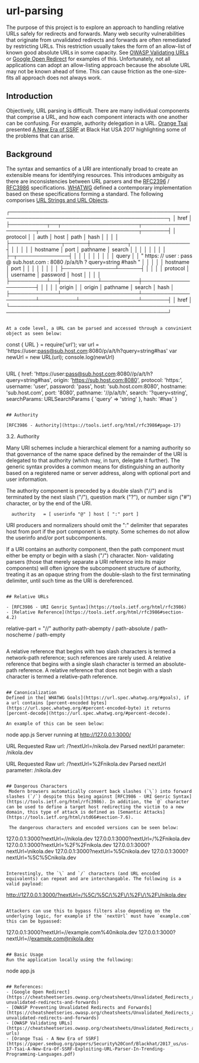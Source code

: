 # url-parsing
The purpose of this project is to explore an approach to handling relative URLs safely for redirects and forwards. Many web security vulnerabilities that originate from unvalidated redirects and forwards are often remediated by restricting URLs. This restriction usually takes the form of an allow-list of known good absolute URLs in some capacity. See [OWASP Validating URLs](https://cheatsheetseries.owasp.org/cheatsheets/Unvalidated_Redirects_and_Forwards_Cheat_Sheet.html#validating-urls) or [Google Open Redirect](https://cheatsheetseries.owasp.org/cheatsheets/Unvalidated_Redirects_and_Forwards_Cheat_Sheet.html#preventing-unvalidated-redirects-and-forwards)
 for examples of this. Unfortunately, not all applications can adopt an allow-listing approach because the absolute URL may not be known ahead of time. This can cause friction as the one-size-fits all approach does not always work.

## Introduction
Objectively, URL parsing is difficult. There are many individual components that comprise a URL, and how each component interacts with one another can be confusing. For example, authority delegation in a URL. [Orange Tsai](https://twitter.com/orange_8361) presented [A New Era of SSRF](https://paper.seebug.org/papers/Security%20Conf/Blackhat/2017_us/us-17-Tsai-A-New-Era-Of-SSRF-Exploiting-URL-Parser-In-Trending-Programming-Languages.pdf) at Black Hat USA 2017 highlighting some of the problems that can arise.

## Background
The syntax and semantics of a URI are intentionally broad to create an extensible means for identifying resources. This introduces ambiguity as there are inconsistencies between URL parsers and the [RFC2396](https://tools.ietf.org/html/rfc2396) / [RFC3986](https://tools.ietf.org/html/rfc3986) specifications. [WHATWG](https://nodejs.org/dist/latest-v8.x/docs/api/url.html#url_the_whatwg_url_api) defined a contemporary implementation based on these specifications forming a standard. The following comporises [URL Strings and URL Objects](https://nodejs.org/dist/latest-v8.x/docs/api/url.html#url_url_strings_and_url_objects).

┌─────────────────────────────────────────────────────────────────────────────────────────────┐
│                                            href                                             │
├──────────┬──┬─────────────────────┬─────────────────────┬───────────────────────────┬───────┤
│ protocol │  │        auth         │        host         │           path            │ hash  │
│          │  │                     ├──────────────┬──────┼──────────┬────────────────┤       │
│          │  │                     │   hostname   │ port │ pathname │     search     │       │
│          │  │                     │              │      │          ├─┬──────────────┤       │
│          │  │                     │              │      │          │ │    query     │       │
"  https:   //    user   :   pass   @ sub.host.com : 8080   /p/a/t/h  ?  query=string   #hash "
│          │  │          │          │   hostname   │ port │          │                │       │
│          │  │          │          ├──────────────┴──────┤          │                │       │
│ protocol │  │ username │ password │        host         │          │                │       │
├──────────┴──┼──────────┴──────────┼─────────────────────┤          │                │       │
│   origin    │                     │       origin        │ pathname │     search     │ hash  │
├─────────────┴─────────────────────┴─────────────────────┴──────────┴────────────────┴───────┤
│                                            href                                             │
└─────────────────────────────────────────────────────────────────────────────────────────────┘
```

At a code level, a URL can be parsed and accessed through a convinient object as seen below: 

```
const { URL } = require('url');
var url = 'https://user:pass@sub.host.com:8080/p/a/t/h?query=string#has'
var newUrl = new URL(url);
console.log(newUrl)
```

```
URL {
  href: 'https://user:pass@sub.host.com:8080//p/a/t/h?query=string#has',
  origin: 'https://sub.host.com:8080',
  protocol: 'https:',
  username: 'user',
  password: 'pass',
  host: 'sub.host.com:8080',
  hostname: 'sub.host.com',
  port: '8080',
  pathname: '//p/a/t/h',
  search: '?query=string',
  searchParams: URLSearchParams { 'query' => 'string' },
  hash: '#has'
}
```

## Authority

[RFC3986 - Authority](https://tools.ietf.org/html/rfc3986#page-17)

```
3.2.  Authority

   Many URI schemes include a hierarchical element for a naming
   authority so that governance of the name space defined by the
   remainder of the URI is delegated to that authority (which may, in
   turn, delegate it further).  The generic syntax provides a common
   means for distinguishing an authority based on a registered name or
   server address, along with optional port and user information.

   The authority component is preceded by a double slash ("//") and is
   terminated by the next slash ("/"), question mark ("?"), or number
   sign ("#") character, or by the end of the URI.

      authority   = [ userinfo "@" ] host [ ":" port ]

   URI producers and normalizers should omit the ":" delimiter that
   separates host from port if the port component is empty.  Some
   schemes do not allow the userinfo and/or port subcomponents.

   If a URI contains an authority component, then the path component
   must either be empty or begin with a slash ("/") character.  Non-
   validating parsers (those that merely separate a URI reference into
   its major components) will often ignore the subcomponent structure of
   authority, treating it as an opaque string from the double-slash to
   the first terminating delimiter, until such time as the URI is
   dereferenced.
```   

## Relative URLs

- [RFC3986 - URI Genric Syntax](https://tools.ietf.org/html/rfc3986) 
- [Relative Reference](https://tools.ietf.org/html/rfc3986#section-4.2)

```
relative-part = "//" authority path-abempty
              / path-absolute
              / path-noscheme
              / path-empty
```

```
A relative reference that begins with two slash characters is termed
a network-path reference; such references are rarely used.  A
relative reference that begins with a single slash character is
termed an absolute-path reference.  A relative reference that does
not begin with a slash character is termed a relative-path reference.
```

## Canonicalization
Defined in the[ WHATWG Goals](https://url.spec.whatwg.org/#goals), if a url contains [percent-encoded bytes](https://url.spec.whatwg.org/#percent-encoded-byte) it returns [percent-decode](https://url.spec.whatwg.org/#percent-decode).

An example of this can be seen below:

```
node app.js
Server running at http://127.0.0.1:3000/

URL Requested
Raw url: /?nextUrl=/nikola.dev
Parsed nextUrl parameter: /nikola.dev

URL Requested
Raw url: /?nextUrl=%2Fnikola.dev
Parsed nextUrl parameter: /nikola.dev
```

## Dangerous Characters
 Modern browsers automatically convert back slashes (`\`) into forward slashes (`/`) despite this being against [RFC3986 - URI Genric Syntax](https://tools.ietf.org/html/rfc3986). In addition, the `@` character can be used to define a target host redirecting the victim to a new domain, this type of attack is defined as [Semantic Attacks](https://tools.ietf.org/html/std66#section-7.6).

 The dangerous characters and encoded versions can be seen below:

```
127.0.0.1:3000?nextUrl=//nikola.dev
127.0.0.1:3000?nextUrl=/%2Fnikola.dev
127.0.0.1:3000?nextUrl=%2F%2Fnikola.dev
127.0.0.1:3000?nextUrl=\\nikola.dev
127.0.0.1:3000?nextUrl=\%5Cnikola.dev
127.0.0.1:3000?nextUrl=%5C%5Cnikola.dev
```

Interestingly, the `\` and `/` characters (and URL encoded equivalents) can repeat and are interchangable. The following is a valid payload:

```
http://127.0.0.1:3000/?nextUrl=/%5C/%5C/\%2F\/\%2F\/\%2F\/nikola.dev
```

Attackers can use this to bypass filters also depending on the underlying logic, for example if the `nextUrl` must have `example.com` this can be bypassed:

```
127.0.0.1:3000?nextUrl=//example.com%40nikola.dev
127.0.0.1:3000?nextUrl=//example.com@nikola.dev
```

## Basic Usage
Run the application locally using the following:

```
node app.js
```

## References:
- [Google Open Redirect](https://cheatsheetseries.owasp.org/cheatsheets/Unvalidated_Redirects_and_Forwards_Cheat_Sheet.html#preventing-unvalidated-redirects-and-forwards)
- [OWASP Preventing Unvalidated Redirects and Forwards](https://cheatsheetseries.owasp.org/cheatsheets/Unvalidated_Redirects_and_Forwards_Cheat_Sheet.html#preventing-unvalidated-redirects-and-forwards)
- [OWASP Validating URLs](https://cheatsheetseries.owasp.org/cheatsheets/Unvalidated_Redirects_and_Forwards_Cheat_Sheet.html#validating-urls)
- [Orange Tsai - A New Era of SSRF](https://paper.seebug.org/papers/Security%20Conf/Blackhat/2017_us/us-17-Tsai-A-New-Era-Of-SSRF-Exploiting-URL-Parser-In-Trending-Programming-Languages.pdf)